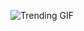 
<!-- GIF_SECTION -->
![Trending GIF](https://media1.giphy.com/media/v1.Y2lkPThiYjIxNzcydjI1b2UybWprcjZqb2t1YTZnb3FzdTVtZWhlcDl2dXhkYzlpemgxYyZlcD12MV9naWZzX3NlYXJjaCZjdD1n/HekrB46ZE0f5K/giphy.gif)
<!-- END_GIF_SECTION -->
